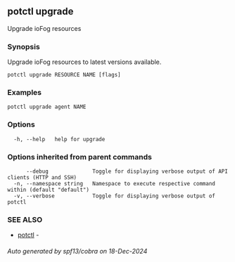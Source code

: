 ## potctl upgrade

Upgrade ioFog resources

### Synopsis

Upgrade ioFog resources to latest versions available.

```
potctl upgrade RESOURCE NAME [flags]
```

### Examples

```
potctl upgrade agent NAME
```

### Options

```
  -h, --help   help for upgrade
```

### Options inherited from parent commands

```
      --debug              Toggle for displaying verbose output of API clients (HTTP and SSH)
  -n, --namespace string   Namespace to execute respective command within (default "default")
  -v, --verbose            Toggle for displaying verbose output of potctl
```

### SEE ALSO

* [potctl](potctl.md)	 - 

###### Auto generated by spf13/cobra on 18-Dec-2024
